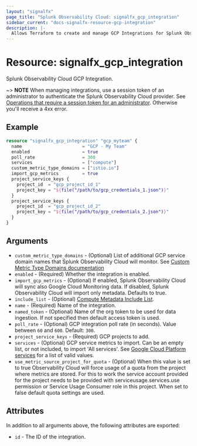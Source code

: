 ```yaml
---
layout: "signalfx"
page_title: "Splunk Observability Cloud: signalfx_gcp_integration"
sidebar_current: "docs-signalfx-resource-gcp-integration"
description: |-
  Allows Terraform to create and manage GCP Integrations for Splunk Observability Cloud
---
```


# Resource: signalfx_gcp_integration

Splunk Observability Cloud GCP Integration.

~> **NOTE** When managing integrations, use a session token of an administrator to authenticate the Splunk  Observability Cloud provider. See [Operations that require a session token for an administrator](https://dev.splunk.com/observability/docs/administration/authtokens#Operations-that-require-a-session-token-for-an-administrator). Otherwise you'll receive a 4xx error.

## Example

```tf
resource "signalfx_gcp_integration" "gcp_myteam" {
  name                       = "GCP - My Team"
  enabled                    = true
  poll_rate                  = 300
  services                   = ["compute"]
  custom_metric_type_domains = ["istio.io"]
  import_gcp_metrics         = true
  project_service_keys {
    project_id  = "gcp_project_id_1"
    project_key = "${file("/path/to/gcp_credentials_1.json")}"
  }
  project_service_keys {
    project_id  = "gcp_project_id_2"
    project_key = "${file("/path/to/gcp_credentials_2.json")}"
  }
}
```

## Arguments

* `custom_metric_type_domains` - (Optional) List of additional GCP service domain names that Splunk Observability Cloud will monitor. See [Custom Metric Type Domains documentation](https://dev.splunk.com/observability/docs/integrations/gcp_integration_overview/#Custom-metric-type-domains)
* `enabled` - (Required) Whether the integration is enabled.
* `import_gcp_metrics` - (Optional) If enabled, Splunk Observability Cloud will sync also Google Cloud Monitoring data. If disabled, Splunk Observability Cloud will import only metadata. Defaults to true.
* `include_list` - (Optional) [Compute Metadata Include List](https://dev.splunk.com/observability/docs/integrations/gcp_integration_overview/).
* `name` - (Required) Name of the integration.
* `named_token` - (Optional) Name of the org token to be used for data ingestion. If not specified then default access token is used.
* `poll_rate` - (Optional) GCP integration poll rate (in seconds). Value between `60` and `600`. Default: `300`.
* `project_service_keys` - (Required) GCP projects to add.
* `services` - (Optional) GCP service metrics to import. Can be an empty list, or not included, to import 'All services'. See [Google Cloud Platform services](https://docs.splunk.com/Observability/gdi/get-data-in/integrations.html#google-cloud-platform-services) for a list of valid values.
* `use_metric_source_project_for_quota` - (Optional) When this value is set to true Observability Cloud will force usage of a quota from the project where metrics are stored. For this to work the service account provided for the project needs to be provided with serviceusage.services.use permission or Service Usage Consumer role in this project. When set to false default quota settings are used.

## Attributes

In addition to all arguments above, the following attributes are exported:

* `id` - The ID of the integration.
